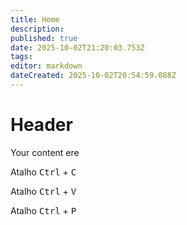 ```yaml
---
title: Home
description: 
published: true
date: 2025-10-02T21:20:03.753Z
tags: 
editor: markdown
dateCreated: 2025-10-02T20:54:59.088Z
---
```


# Header
Your content ere

Atalho <kbd>Ctrl</kbd> + <kbd>C</kbd>

Atalho <kbd>Ctrl</kbd> + <kbd>V</kbd>

Atalho <kbd>Ctrl</kbd> + <kbd>P</kbd>